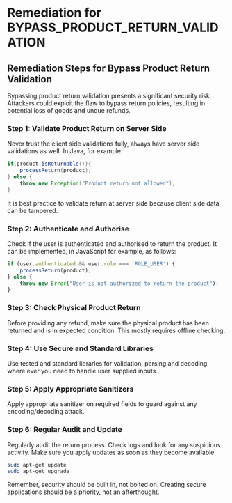 # Remediation for BYPASS_PRODUCT_RETURN_VALIDATION

## Remediation Steps for Bypass Product Return Validation
Bypassing product return validation presents a significant security risk. Attackers could exploit the flaw to bypass return policies, resulting in potential loss of goods and undue refunds.

### Step 1: Validate Product Return on Server Side
Never trust the client side validations fully, always have server side validations as well. In Java, for example:

```java
if(product.isReturnable()){
    processReturn(product);
} else {
    throw new Exception("Product return not allowed");
}
```
It is best practice to validate return at server side because client side data can be tampered.

### Step 2: Authenticate and Authorise
Check if the user is authenticated and authorised to return the product. It can be implemented, in JavaScript for example, as follows:

```javascript
if (user.authenticated && user.role === 'ROLE_USER') {
    processReturn(product);
} else {
    throw new Error("User is not authorized to return the product");
}
```
### Step 3: Check Physical Product Return
Before providing any refund, make sure the physical product has been returned and is in expected condition. This mostly requires offline checking.

### Step 4: Use Secure and Standard Libraries
Use tested and standard libraries for validation, parsing and decoding where ever you need to handle user supplied inputs. 

### Step 5: Apply Appropriate Sanitizers
Apply appropriate sanitizer on required fields to guard against any encoding/decoding attack. 

### Step 6: Regular Audit and Update
Regularly audit the return process. Check logs and look for any suspicious activity. Make sure you apply updates as soon as they become available. 

```bash
sudo apt-get update
sudo apt-get upgrade
```
  
Remember, security should be built in, not bolted on. Creating secure applications should be a priority, not an afterthought.